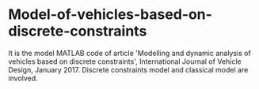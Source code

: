# Model-of-vehicles-based-on-discrete-constraints
It is the model MATLAB code of article 'Modelling and dynamic analysis of vehicles based on discrete constraints', International Journal of Vehicle Design, January 2017. Discrete constraints model and classical model are involved.
